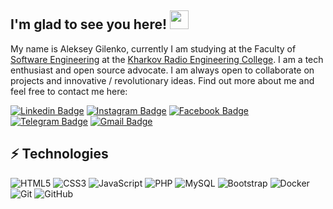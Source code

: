 ## I'm glad to see you here! <img src="https://raw.githubusercontent.com/aemmadi/aemmadi/master/wave.gif" width="30px">

My name is Aleksey Gilenko, currently I am studying at the Faculty of [Software Engineering](http://www.hrtt.kh.ua/2017/04/16/%d1%96%d0%bd%d0%b6%d0%b5%d0%bd%d0%b5%d1%80%d1%96%d1%8f-%d0%bf%d1%80%d0%be%d0%b3%d1%80%d0%b0%d0%bc%d0%bd%d0%be%d0%b3%d0%be-%d0%b7%d0%b0%d0%b1%d0%b5%d0%b7%d0%bf%d0%b5%d1%87%d0%b5%d0%bd%d0%bd%d1%8f/) at the [Kharkov Radio Engineering College](http://www.hrtt.kh.ua/). I am a tech enthusiast and open source advocate. I am always open to collaborate on projects and innovative / revolutionary ideas. Find out more about me and feel free to contact me here:

[![Linkedin Badge](https://img.shields.io/badge/-LinkedIn-blue?style=flat-square&logo=Linkedin&logoColor=white&link=https://www.linkedin.com/in/aleksei-gilenko/)](https://www.linkedin.com/in/aleksei-gilenko/)
[![Instagram Badge](https://img.shields.io/badge/-Instagram-purple?style=flat-square&logo=instagram&logoColor=white&link=https://www.instagram.com/_a.gilenko_/)](https://www.instagram.com/_a.gilenko_/)
[![Facebook Badge](https://img.shields.io/badge/-Facebook-2D416B?style=flat-square&logo=Facebook&logoColor=4765A7&link=https://www.facebook.com/profile.php?id=100007361644056)](https://www.facebook.com/profile.php?id=100007361644056)
[![Telegram Badge](https://img.shields.io/badge/-Telegram-4E73B8?style=flat-square&logo=Telegram&logoColor=35ADE1&link=https://t.me/Sagittarius_1310)](https://t.me/Sagittarius_1310)
[![Gmail Badge](https://img.shields.io/badge/-Gmail-c14438?style=flat-square&logo=Gmail&logoColor=white&link=mailto:aleksey.gilenko@gmail.com)](mailto:aleksey.gilenko@gmail.com)

## ⚡ Technologies

![HTML5](https://img.shields.io/badge/-HTML5-E34F26?style=flat-square&logo=html5&logoColor=white)
![CSS3](https://img.shields.io/badge/-CSS3-1572B6?style=flat-square&logo=css3)
![JavaScript](https://img.shields.io/badge/-JavaScript-6F7109?style=flat-square&logo=javascript)
![PHP](https://img.shields.io/badge/-PHP-272D5E?style=flat-square&logo=PHP)
![MySQL](https://img.shields.io/badge/-MySQL-004141?style=flat-square&logo=mysql)
![Bootstrap](https://img.shields.io/badge/-Bootstrap-563D7C?style=flat-square&logo=bootstrap)
![Docker](https://img.shields.io/badge/-Docker-025454?style=flat-square&logo=docker)
![Git](https://img.shields.io/badge/-Git-772719?style=flat-square&logo=git)
![GitHub](https://img.shields.io/badge/-GitHub-181717?style=flat-square&logo=github)
